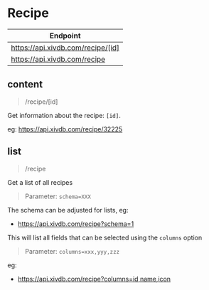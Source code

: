 # Recipe

|Endpoint|
|---|
|https://api.xivdb.com/recipe/[id]|
|https://api.xivdb.com/recipe|

## content

> /recipe/[id]

Get information about the recipe: `[id]`.

eg: https://api.xivdb.com/recipe/32225

## list

> /recipe

Get a list of all recipes

> Parameter: `schema=XXX`

The schema can be adjusted for lists, eg:

- https://api.xivdb.com/recipe?schema=1

This will list all fields that can be selected using the `columns` option

> Parameter: `columns=xxx,yyy,zzz`

eg: 

- https://api.xivdb.com/recipe?columns=id,name,icon

